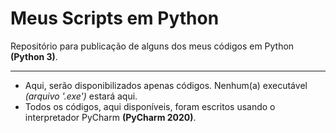 # Meus Scripts em Python

 Repositório para publicação de alguns dos meus códigos em Python **(Python 3)**.
***
* Aqui, serão disponibilizados apenas códigos. Nenhum(a) executável _(arquivo '.exe')_ estará aqui.
* Todos os códigos, aqui disponíveis, foram escritos usando o interpretador PyCharm **(PyCharm 2020)**.
